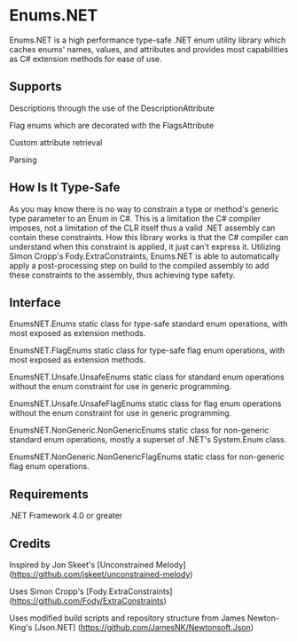 # Enums.NET
Enums.NET is a high performance type-safe .NET enum utility library which caches enums' names, values, and attributes and provides most capabilities as C# extension methods for ease of use.

## Supports
Descriptions through the use of the DescriptionAttribute

Flag enums which are decorated with the FlagsAttribute

Custom attribute retrieval

Parsing

## How Is It Type-Safe
As you may know there is no way to constrain a type or method's generic type parameter to an Enum in C#. This is a limitation the C# compiler imposes, not a limitation of the CLR itself thus a valid .NET assembly can contain these constraints. How this library works is that the C# compiler can understand when this constraint is applied, it just can't express it. Utilizing Simon Cropp's Fody.ExtraConstraints, Enums.NET is able to automatically apply a post-processing step on build to the compiled assembly to add these constraints to the assembly, thus achieving type safety.

## Interface
EnumsNET.Enums static class for type-safe standard enum operations, with most exposed as extension methods.

EnumsNET.FlagEnums static class for type-safe flag enum operations, with most exposed as extension methods.

EnumsNET.Unsafe.UnsafeEnums static class for standard enum operations without the enum constraint for use in generic programming.

EnumsNET.Unsafe.UnsafeFlagEnums static class for flag enum operations without the enum constraint for use in generic programming.

EnumsNET.NonGeneric.NonGenericEnums static class for non-generic standard enum operations, mostly a superset of .NET's System.Enum class.

EnumsNET.NonGeneric.NonGenericFlagEnums static class for non-generic flag enum operations.

## Requirements
.NET Framework 4.0 or greater

## Credits
Inspired by Jon Skeet's [Unconstrained Melody] (https://github.com/jskeet/unconstrained-melody)

Uses Simon Cropp's [Fody.ExtraConstraints] (https://github.com/Fody/ExtraConstraints)

Uses modified build scripts and repository structure from James Newton-King's [Json.NET] (https://github.com/JamesNK/Newtonsoft.Json)

